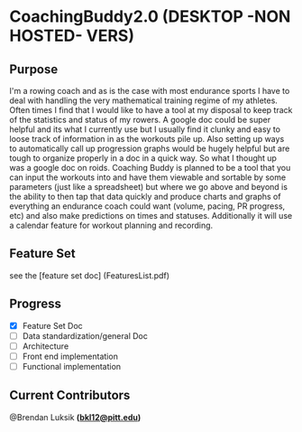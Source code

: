 # CoachingBuddy2.0 (DESKTOP -NON HOSTED- VERS)

## Purpose
I'm a rowing coach and as is the case with most endurance sports I have to deal with handling the very mathematical training regime of my athletes. Often times I find that I would like to have a tool at my disposal to keep track of the statistics and status of my rowers. A google doc could be super helpful and its what I currently use but I usually find it clunky and easy to loose track of information in as the workouts pile up. Also setting up ways to automatically call up progression graphs would be hugely helpful but are tough to organize properly in a doc in a quick way. So what I thought up was a google doc on roids. Coaching Buddy is planned to be a tool that you can input the workouts into and have them viewable and sortable by some parameters (just like a spreadsheet) but where we go above and beyond is the ability to then tap that data quickly and produce charts and graphs of everything an endurance coach could want (volume, pacing, PR progress, etc) and also make predictions on times and statuses. Additionally it will use a calendar feature for workout planning and recording. 

## Feature Set
see the [feature set doc] (FeaturesList.pdf)

## Progress
- [x] Feature Set Doc
- [ ] Data standardization/general Doc
- [ ] Architecture
- [ ] Front end implementation
- [ ] Functional implementation

## Current Contributors
@Brendan Luksik **(bkl12@pitt.edu)**
